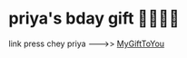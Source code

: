 # priya's bday gift 🥳🤩🫶🏻
link press chey priya --->> [MyGiftToYou](https://anupsaibavireddy.github.io/react-love-letter/)
